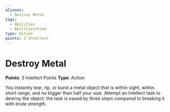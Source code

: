 ```yaml
---
aliases:
  - Destroy Metal
tags:
  - Abilities
  - Abilitiesction
type: Action
points: 3 Intellect
---
```


# Destroy Metal

**Points**: 3 Intellect Points
**Type**: Action

You instantly tear, rip, or burst a metal object that is within sight, within short range, and no bigger than half your size. Attempt an Intellect task to destroy the object; the task is eased by three steps compared to breaking it with brute strength.
